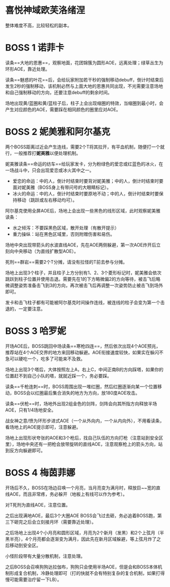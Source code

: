 # 喜悦神域欧芙洛绪涅

整体难度不高，比较轻松的副本。

# BOSS 1 诺菲卡

读条==大地的恩惠==，观察地面，花团锦簇为圆形AOE，远离处理；绿草丛生为环形AOE，靠近处理。

读条==魅惑的叶花==后，会给玩家附加若干秒的强制移动debuff，倒计时结束后发生2秒的强制移动，该机制必然与上面大地的恩惠共同出现，不光需要注意场地和自己强制移动的方向，还要注意debuff的剩余时间。

场地出现黄/蓝圈和黄/蓝柱子后，柱子上会出现缩圈的特效，当缩圈到最小时，会产生对应颜色的AOE，需要踩在相同颜色的圈里应对AOE。

# BOSS 2 妮美雅和阿尔基克

两个BOSS距离过近会产生连线，需要2个<Role name="tank" />T将其拉开，有平血机制，随便打一个就行，一般推荐打**妮美雅**以便处理机制。

妮美雅读条==命运的纺车==给玩家发卡，分为粉绿色的爱恋或红蓝色的冰火，在一场战斗中，只会出现爱恋或冰火其中之一。
* 爱恋的命运：中<Status :id="3385" name="爱恋的命运" />的人，倒计时结束时要背对妮美雅；中<Status :id="3386" name="爱恋的命运：逆位" />的人，倒计时结束时要面对妮美雅（BOSS身上有带问号的大眼睛标记）。
* 冰火的命运：中<Status :id="3387" name="热火的命运" />的人，倒计时结束时要原地不动；中<Status :id="3388" name="热火的命运：逆位" />的人，倒计时结束时要保持移动（跳跃或左右移动均可）。

阿尔基克使用全屏AOE后，场地上会出现一些黑色的线形区域，此时观察妮美雅读条：
* 水之倾泻：不要踩黑色区域，散开处理（有散开提示）
* 重力操纵：站在黑色区域里，否则附赠伤害和易伤。

场地中央出现带箭头的水波直线AOE，先在AOE两侧躲避，第一次AOE炸开后立刻向中央移动（为直线扩散型AOE）。

死刑==群岩==需要2个T分摊，请没有拉怪的<Role name="tank" />T前去参与分摊。

场地上出现3个柱子，并且柱子上方分别有1、2、3个菱形标记时，妮美雅会依次跳跃到柱子位置并使用击退。需要先在1的下方略微偏2的方向等待，被击飞后略微调整姿势准备击飞到3的方向，再次被击飞后再调整一次姿势防止被击飞到场外即可。

发卡和击飞柱子都有可能被阿尔基克时间操作连线，被连线的柱子会变为第一个击退的，一定要注意。

# BOSS 3 哈罗妮

开场AOE后，BOSS跳回中场读条==寒枪四连==，然后依次出现4个AOE预兆，推荐站在4个AOE交界的地方来回移动躲避。AOE衔接速度较快，如果实在躲闪不急可以硬吃一个，吃多了可能来不及救。

场地上出现3个塔后，大体按照左上A，右上C，中间正南B的方向踩塔，如果你的位置赶不到自己小队的塔，就就近踩一个，务必要踩。

读条==千枪连刺==时，BOSS周围出现一堆红圈，然后红圈逐渐向某一个位置移动，BOSS会以红圈最后集合消失的地方为方向，放180度AOE攻击。

读条==伏枪==时，场地外出现2组金色的剑阵，剑阵会向其所指方向释放半场AOE，只有1/4场地安全。

战女神之意/愤为环形步进式AOE（一个从外向内，一个从内向外），不用看读条，看场地上的AOE提示即可，注意躲避。

场地上出现形状夸张的AOE和3个枪后，找自己队伍的方向打枪（注意站到安全区里），场地中央还有一把枪会放带旋转的直线AOE，注意观察枪上的箭头方向，站到反方向躲避即可。

# BOSS 4 梅茵菲娜

开场后不久，BOSS在场边召唤一个月亮，当月亮变为满月时，释放巨~~宽的直线AOE，而且非常疼，务必躲开（地板上有线可以作为参考）。

对T死刑为直线AOE，注意位置。

之后出现满地AOE，最后3个大圈AOE BOSS会飞过去砸，务必追着BOSS跑，第三下砸完之后会立刻接月环（需要靠近处理）。

之后场地上出现4个小月亮和圆形区域，月亮为2个新月（发黑）和2个上弦月（半黑半亮），4个月亮都会逐渐变为满月，因此先在新月区域躲避，等上弦月炸了之后移动到安全区。

小怪阶段带有大量分散机制，注意处理。

之后BOSS会召唤狗狗达拉伽布，狗狗只会使用半场AOE，但是会和BOSS本体机制形成复合机制，冷静处理即可（打的快就不会有特别复杂的复合机制，如果打得慢可能需要治疗留一下LB）。